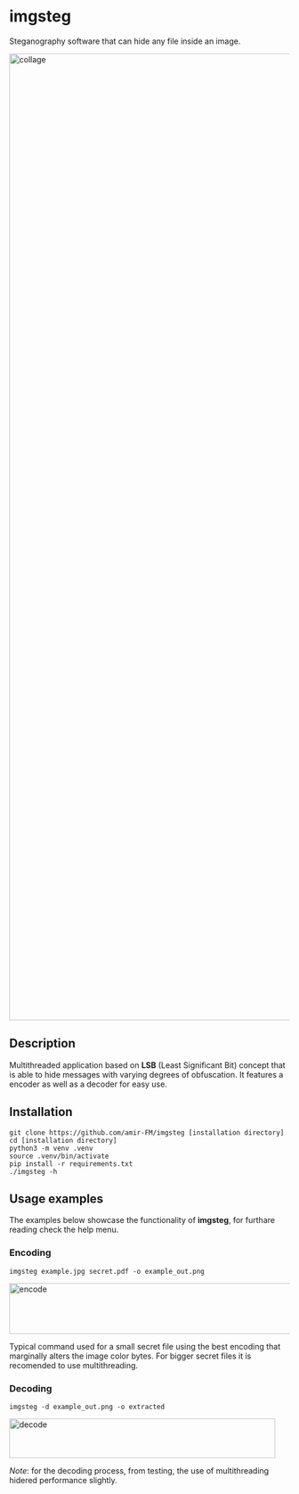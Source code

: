 # imgsteg

Steganography software that can hide any file inside an image.

<img width="7485" height="1735" alt="collage" src="https://github.com/user-attachments/assets/0c277cfa-bed6-42dc-93fd-d5f94b378a23" />

## Description

Multithreaded application based on **LSB** (Least Significant Bit) concept that
is able to hide messages with varying degrees of obfuscation. It features a
encoder as well as a decoder for easy use.

## Installation

```
git clone https://github.com/amir-FM/imgsteg [installation directory]
cd [installation directory]
python3 -m venv .venv
source .venv/bin/activate
pip install -r requirements.txt
./imgsteg -h
```

## Usage examples

The examples below showcase the functionality of **imgsteg**, for furthare reading check the help menu.

### Encoding

```
imgsteg example.jpg secret.pdf -o example_out.png
```
<img width="565" height="91" alt="encode" src="https://github.com/user-attachments/assets/0d7451d7-c933-459d-80dd-92b5a625327f" />

Typical command used for a small secret file using the best encoding that marginally alters the image color bytes. For bigger secret files it is recomended to use multithreading.

### Decoding

```
imgsteg -d example_out.png -o extracted
```
<img width="478" height="71" alt="decode" src="https://github.com/user-attachments/assets/74120eff-f9c6-41f2-9d9a-ab4332204a5c" />

*Note*: for the decoding process, from testing, the use of multithreading hidered performance slightly.
